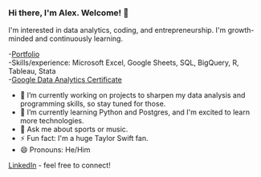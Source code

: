 ### Hi there, I'm Alex. Welcome! 👋

I'm interested in data analytics, coding, and entrepreneurship. I'm growth-minded and continuously learning.

-[Portfolio](https://github.com/alexb131/Portfolio)\
-Skills/experience: Microsoft Excel, Google Sheets, SQL, BigQuery, R, Tableau, Stata\
-[Google Data Analytics Certificate](https://www.coursera.org/account/accomplishments/specialization/certificate/SL8JHKR8GWJA)

- 🔭 I’m currently working on projects to sharpen my data analysis and programming skills, so stay tuned for those.
- 🌱 I’m currently learning Python and Postgres, and I'm excited to learn more technologies.
- 💬 Ask me about sports or music.
- ⚡️ Fun fact: I'm a huge Taylor Swift fan.
- 😄 Pronouns: He/Him

[LinkedIn](https://linkedin.com/in/abotello13) - feel free to connect!
